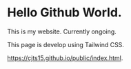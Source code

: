 <h1>Hello Github World.</h1>

This is my website. Currently ongoing.

This page is develop using Tailwind CSS. 

<a href="https://cjts15.github.io/public/index.html" target="blank">https://cjts15.github.io/public/index.html</a>.
